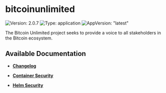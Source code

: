 # bitcoinunlimited

![Version: 2.0.7](https://img.shields.io/badge/Version-2.0.7-informational?style=flat-square) ![Type: application](https://img.shields.io/badge/Type-application-informational?style=flat-square) ![AppVersion: "latest"](https://img.shields.io/badge/AppVersion-"latest"-informational?style=flat-square)

The Bitcoin Unlimited project seeks to provide a voice to all stakeholders in the Bitcoin ecosystem.

## Available Documentation

- [**Changelog**](CHANGELOG)

- [**Container Security**](container-security)

- [**Helm Security**](helm-security)

